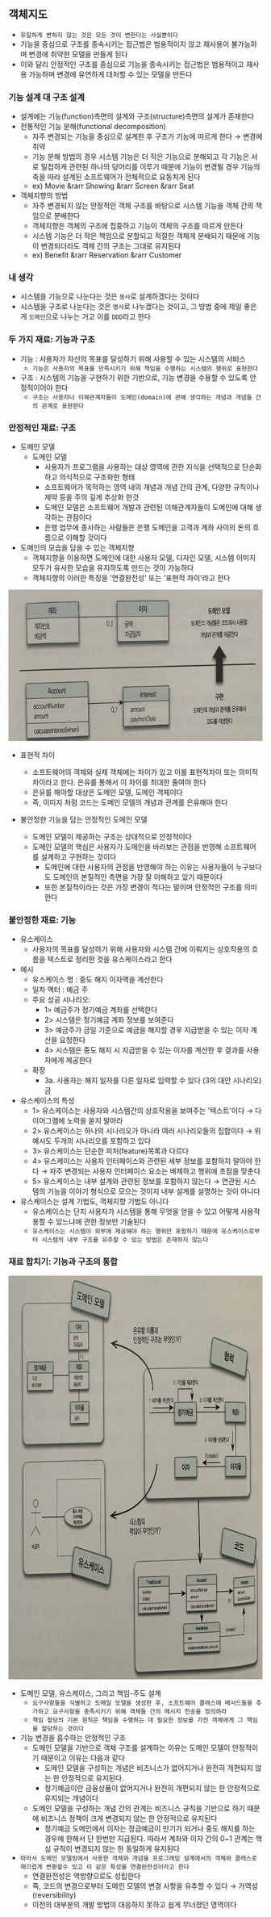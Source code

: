 ## 객체지도

- `유일하게 변하지 않는 것은 모든 것이 변한다는 사실뿐이다`
- 기능을 중심으로 구조를 종속시키는 접근법은 범용적이지 않고 재사용이 불가능하며 변경에 취약한 모델을 만들게 된다
- 이와 달리 안정적인 구조를 중심으로 기능을 종속시키는 접근법은 범용적이고 재사용 가능하며 변경에 유연하게 대처할 수 있는 모델을 만든다

### 기능 설계 대 구조 설계

- 설계에는 기능(function)측면의 설계와 구조(structure)측면의 설계가 존재한다
- 전통적인 기능 분해(functional decomposition)
    - 자주 변경되는 기능을 중심으로 설계한 후 구조가 기능에 따르게 한다 &rarr; 변경에 취약
    - 기능 분해 방법의 경우 시스템 기능은 더 작은 기능으로 분해되고 각 기능은 서로 밀접하게 관련된 하나의 덩어리를 이루기 때문에 기능이 변경될 경우 기능의 축을 따라 설계된 소프트웨어가 전체적으로 요동치게
      된다
  - ex) Movie &rarr Showing &rarr Screen &rarr Seat
- 객체지향의 방법
    - 자주 변경되지 않는 안정적인 객체 구조를 바탕으로 시스템 기능을 객체 간의 책임으로 분배한다
    - 객체지향은 객체의 구조에 집중하고 기능이 객체의 구조를 따르게 만든다
    - 시스템 기능은 더 작은 책임으로 분할되고 적절한 객체게 분배되기 때문에 기능이 변경되더라도 객체 간의 구조는 그대로 유지된다
  - ex) Benefit &rarr Reservation &rarr Customer

### 내 생각

- 시스템을 기능으로 나눈다는 것은 `동사`로 설계하겠다는 것이다
- 시스템을 구조로 나눈다는 것은 `명사`로 나누겠다는 것이고, 그 방법 중에 제일 좋은게 `도메인`으로 나누는 거고 이를 `DDD`라고 한다

### 두 가지 재료: 기능과 구조

- 기능 : 사용자가 자신의 목표를 달성하기 위해 사용할 수 있는 시스템의 서비스
    - `기능은 사용자의 목표를 만족시키기 위해 책임을 수행하는 시스템의 행위로 표현한다`
- 구조 : 시스템의 기능을 구현하기 위한 기반으로, 기능 변경을 수용할 수 있도록 안정적이어야 한다
    - `구조는 사용자나 이해관계자들이 도메인(domain)에 관해 생각하는 개념과 개념들 간의 관계로 표현한다`

### 안정적인 재료: 구조

- 도메인 모델
    - 도메인 모델
        - 사용자가 프로그램을 사용하는 대상 영역에 관한 지식을 선택적으로 단순화하고 의식적으로 구조화한 형태
        - 소프트웨어가 목적하는 영역 내의 개념과 개념 간의 관계, 다양한 규칙이나 제약 등을 주의 깊게 추상화 한것
        - 도메인 모델은 소프트웨어 개발과 관련된 이해관계자들이 도메인에 대해 생각하는 관점이다
        - 은행 업무에 종사하는 사람들은 은행 도메인을 고객과 계좌 사이의 돈의 흐름으로 이해할 것이다
- 도메인의 모습을 담을 수 있는 객체지향
    - 객체지향을 이용하면 도메인에 대한 사용자 모델, 디자인 모델, 시스템 이미지 모두가 유사한 모습을 유지하도록 만드는 것이 가능하다
    - 객체지향의 이러한 특징을 '연결완전성' 또는 '표현적 차이'라고 한다

<img src = "./img/IMG_5645.jpg" width = "600" height = "300">

- 표현적 차이
    - 소프트웨어의 객체와 실제 객체에는 차이가 있고 이를 표현적차이 또는 의미적 차이라고 한다. 은유를 통해서 이 차이를 최대한 줄여야 한다
    - 은유를 해야할 대상은 도메인 모델, 도메인 객체이다
    - 즉, 이미지 처럼 코드는 도메인 모델의 개념과 관계를 은유해야 한다

- 불안정한 기능을 담는 안정적인 도메인 모델
    - 도메인 모델이 제공하는 구조는 상대적으로 안정적이다
    - 도메인 모델의 핵심은 사용자가 도메인을 바라보는 관점을 반영해 소프트웨어를 설계하고 구현하는 것이다
        - 도메인에 대한 사용자의 관점을 반영해야 하는 이유는 사용자들이 누구보다도 도메인의 본질적인 측면을 가장 잘 이해하고 있기 때문이다
        - 또한 본질적이라는 것은 가장 변경이 적다는 말이며 안정적인 구조를 의미한다

### 불안정한 재료: 기능

- 유스케이스
    - 사용자의 목표를 달성하기 위해 사용자와 시스템 간에 이뤄지는 상호작용의 흐름을 텍스트로 정리한 것을 유스케이스라고 한다
- 예시
    - 유스케이스 명 : 중도 해지 이자액을 계산한다
    - 일차 액터 : 예금 주
    - 주요 성공 시나리오:
        - 1> 예금주가 정기예금 계좌를 선택한다
        - 2> 시스템은 정기예금 계좌 정보를 보여준다
        - 3> 예금주가 금일 기준으로 예금을 해지할 경우 지급받을 수 있는 이자 계산을 요청한다
        - 4> 시스템은 중도 해지 시 지급받을 수 있는 이자를 계산한 후 결과를 사용자에게 제공한다
    - 확장
        - 3a. 사용자는 해지 일자를 다른 일자로 입력할 수 있다 (3의 대안 시나리오)금
- 유스케이스의 특성
    - 1> 유스케이스는 사용자와 시스템간의 상호작용을 보여주는 '텍스트'이다 &rarr; 다이어그램에 노력을 쏟지 말아라
    - 2> 유스케이스는 하나의 시나리오가 아니라 여러 시나리오들의 집합이다 &rarr; 위 예시도 두개의 시나리오를 포함하고 있다
    - 3> 유스케이스는 단순한 피처(feature)목록과 다르다
    - 4> 유스케이스는 사용자 인터페이스와 관련된 세부 정보를 포함하지 말아야 한다 &rarr; 자주 변경되는 사용자 인터페이스 요소는 배제하고 행위에 초점을 맞춘다
    - 5> 유스케이스는 내부 설계와 관련된 정보를 포함하지 않는다 &rarr; 연관된 시스템의 기능을 이야기 형식으로 모으는 것이지 내부 설계를 설명하는 것이 아니다
- 유스케이스는 설계 기법도, 객체지향 기법도 아니다
    - 유스케이스는 단지 사용자가 시스템을 통해 무엇을 얻을 수 있고 어떻게 사용작용할 수 있느냐에 관한 정보만 기술된다
    - `유스케이스는 시스템이 외부에 제공해야 하는 행위만 포함하기 때문에 유스케이스로부터 시스템의 내부 구조를 유추할 수 있는 방법은 존재하지 않는다`

### 재료 합치기: 기능과 구조의 통합

<img src = "./img/IMG_5646.jpg" width = "900" height = "800">

- 도메인 모델, 유스케이스, 그리고 책임-주도 설계
    - `요구사항들을 식별하고 도메일 모델을 생성한 후, 소프트웨어 클래스에 메서드들을 추가하고 요구사항을 충족시키기 위해 객체들 간의 메시지 전송을 정의하라`
    - `책임 할당의 기본 원칙은 책임을 수행하는 데 필요한 정보를 가진 객체에게 그 책임을 할당하는 것이다`
- 기능 변경을 흡수하는 안정적인 구조
    - 도메인 모델을 기반으로 객체 구조를 설계하는 이유는 도메인 모델이 안정적이기 때문이고 이유는 다음과 같다
        - 도메인 모델을 구성하는 개념은 비즈니스가 없어지거나 완전히 개편되지 않는 한 안정적으로 유지된다.
        - 정기예금이란 금융상품이 없어지거나 완전히 개편되지 않는 한 안정적으로 유지되는 개념이다
    - 도메인 모델을 구성하는 개념 간의 관계는 비즈니스 규칙을 기반으로 하기 때문에 비즈니스 정책이 크게 변경되지 않는 한 안정적으로 유지된다
        - 정기예금 도메인에서 이자는 정금예금이 만기가 되거나 중도 해지를 하는 경우에 한해서 단 한번만 지급된다. 따라서 계좌와 이자 간의 0~1 관계는 핵심 규칙이 변경되지 않는 한 동일하게 유지된다
- `따라서 도메인 모델링에서 사용한 객체와 개념을 프로그래밍 설계에서의 객체와 클래스로 매끄럽게 변환할수 있고 이 같은 특성을 연결완전성이라고 한다`
    - 연결완전성은 역방향으로도 성립한다
    - 즉, 코드의 변경으로부터 도메인 모델의 변경 사항을 유추할 수 있다 &rarr; 가역성(reversibility)
    - 이전의 대부분의 개발 방법이 대응하지 못하고 쉽게 무너졌던 영역이다